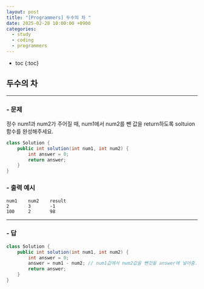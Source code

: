 ```yaml
---
layout: post
title: "[Programmers] 두수의 차 "
date: 2025-02-28 10:00:00 +0900
categories: 
  - study
  - coding
  - programmers
---
```


* toc
{:toc}

## 두수의 차

---

### - 문제

정수 num1과 num2가 주어질 때, num1에서 num2를 뺀 값을 return하도록 soltuion 함수를 완성해주세요.

```java
class Solution {
    public int solution(int num1, int num2) {
        int answer = 0;
        return answer;
    }
}
```

### - 출력 예시

```
num1	num2	result
2	    3	    -1
100	    2	    98
```

---

### - 답

```java
class Solution {
    public int solution(int num1, int num2) {
        int answer = 0;
        answer = num1 - num2; // num1값에서 num2값을 뺀것을 answer에 넣어줌.
        return answer;
    }
}
```


